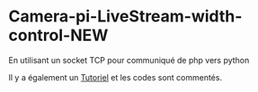 # Camera-pi-LiveStream-width-control-NEW

En utilisant un socket TCP pour communiqué de php vers python

Il y a également un [Tutoriel](http://nasfamilyone.synology.me/tutostreampimotsocket/) et les codes sont commentés.
